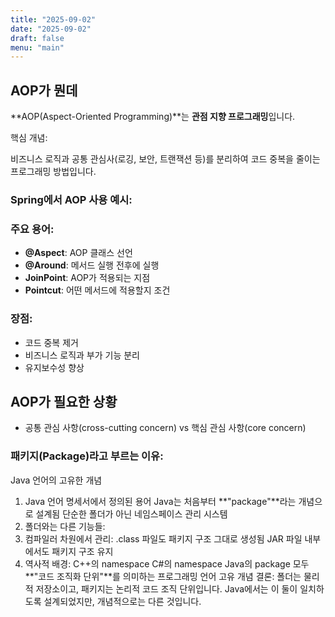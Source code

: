 ```yaml
---
title: "2025-09-02"
date: "2025-09-02"
draft: false
menu: "main"
---
```


## AOP가 뭔데

**AOP(Aspect-Oriented Programming)**는 **관점 지향 프로그래밍**입니다.

핵심 개념: 

비즈니스 로직과 공통 관심사(로깅, 보안, 트랜잭션 등)를 분리하여 코드 중복을 줄이는 프로그래밍 방법입니다.

### Spring에서 AOP 사용 예시:

### 주요 용어:

- **@Aspect**: AOP 클래스 선언
- **@Around**: 메서드 실행 전후에 실행  
- **JoinPoint**: AOP가 적용되는 지점
- **Pointcut**: 어떤 메서드에 적용할지 조건

### 장점:

- 코드 중복 제거
- 비즈니스 로직과 부가 기능 분리
- 유지보수성 향상

## AOP가 필요한 상황
- 공통 관심 사항(cross-cutting concern) vs 핵심 관심 사항(core concern)

### 패키지(Package)라고 부르는 이유:
Java 언어의 고유한 개념

1. Java 언어 명세서에서 정의된 용어
Java는 처음부터 **"package"**라는 개념으로 설계됨
단순한 폴더가 아닌 네임스페이스 관리 시스템
2. 폴더와는 다른 기능들:
4. 컴파일러 차원에서 관리:
.class 파일도 패키지 구조 그대로 생성됨
JAR 파일 내부에서도 패키지 구조 유지
5. 역사적 배경:
C++의 namespace
C#의 namespace
Java의 package 모두 **"코드 조직화 단위"**를 의미하는 프로그래밍 언어 고유 개념
결론: 폴더는 물리적 저장소이고, 패키지는 논리적 코드 조직 단위입니다. Java에서는 이 둘이 일치하도록 설계되었지만, 개념적으로는 다른 것입니다.